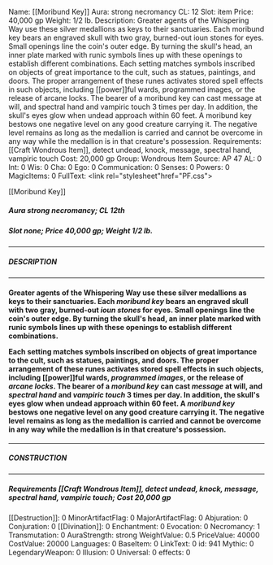 Name: [[Moribund Key]]
Aura: strong necromancy
CL: 12
Slot: item
Price: 40,000 gp
Weight: 1/2 lb.
Description: Greater agents of the Whispering Way use these silver medallions as keys to their sanctuaries. Each moribund key bears an engraved skull with two gray, burned-out ioun stones for eyes. Small openings line the coin's outer edge. By turning the skull's head, an inner plate marked with runic symbols lines up with these openings to establish different combinations. Each setting matches symbols inscribed on objects of great importance to the cult, such as statues, paintings, and doors. The proper arrangement of these runes activates stored spell effects in such objects, including [[power]]ful wards, programmed images, or the release of arcane locks. The bearer of a moribund key can cast message at will, and spectral hand and vampiric touch 3 times per day. In addition, the skull's eyes glow when undead approach within 60 feet. A moribund key bestows one negative level on any good creature carrying it. The negative level remains as long as the medallion is carried and cannot be overcome in any way while the medallion is in that creature's possession.
Requirements: [[Craft Wondrous Item]], detect undead, knock, message, spectral hand, vampiric touch
Cost: 20,000 gp
Group: Wondrous Item
Source: AP 47
AL: 0
Int: 0
Wis: 0
Cha: 0
Ego: 0
Communication: 0
Senses: 0
Powers: 0
MagicItems: 0
FullText: <link rel="stylesheet"href="PF.css"><div class="heading"><p class="alignleft">[[Moribund Key]]</p><div style="clear: both;"></div></div><div><h5><b>Aura </b>strong necromancy; <b>CL </b>12th</h5><h5><b>Slot </b>none; <b>Price </b>40,000 gp; <b>Weight </b>1/2 lb.</h5></div><hr/><div><h5><b>DESCRIPTION</b></h5></div><hr/><div><h4><p>Greater agents of the Whispering Way use these silver medallions as keys to their sanctuaries. Each <i>moribund key</i> bears an engraved skull with two gray, burned-out <i>ioun stones</i> for eyes. Small openings line the coin's outer edge. By turning the skull's head, an inner plate marked with runic symbols lines up with these openings to establish different combinations.</p><p>Each setting matches symbols inscribed on objects of great importance to the cult, such as statues, paintings, and doors. The proper arrangement of these runes activates stored spell effects in such objects, including [[power]]ful wards, <i>programmed images</i>, or the release of <i>arcane locks</i>. The bearer of a <i>moribund key</i> can cast <i>message</i> at will, and <i>spectral hand</i> and <i>vampiric touch</i> 3 times per day. In addition, the skull's eyes glow when undead approach within 60 feet. A <i>moribund key</i> bestows one negative level on any good creature carrying it. The negative level remains as long as the medallion is carried and cannot be overcome in any way while the medallion is in that creature's possession.</p></h4></div><hr/><div><h5><b>CONSTRUCTION</b></h5></div><hr/><div><h5><b>Requirements </b>[[Craft Wondrous Item]], <i>detect undead</i>, <i>knock</i>, <i>message</i>, <i>spectral hand</i>, <i>vampiric touch</i>; <b>Cost </b>20,000 gp</h5></div>
[[Destruction]]: 0
MinorArtifactFlag: 0
MajorArtifactFlag: 0
Abjuration: 0
Conjuration: 0
[[Divination]]: 0
Enchantment: 0
Evocation: 0
Necromancy: 1
Transmutation: 0
AuraStrength: strong
WeightValue: 0.5
PriceValue: 40000
CostValue: 20000
Languages: 0
BaseItem: 0
LinkText: 0
id: 941
Mythic: 0
LegendaryWeapon: 0
Illusion: 0
Universal: 0
effects: 0
